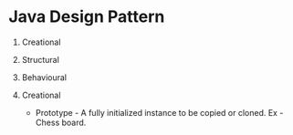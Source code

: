 # Java Design Pattern

1. Creational
2. Structural
3. Behavioural


1. Creational
   * Prototype - A fully initialized instance to be copied or cloned.
 Ex - Chess board.
 
 
 
